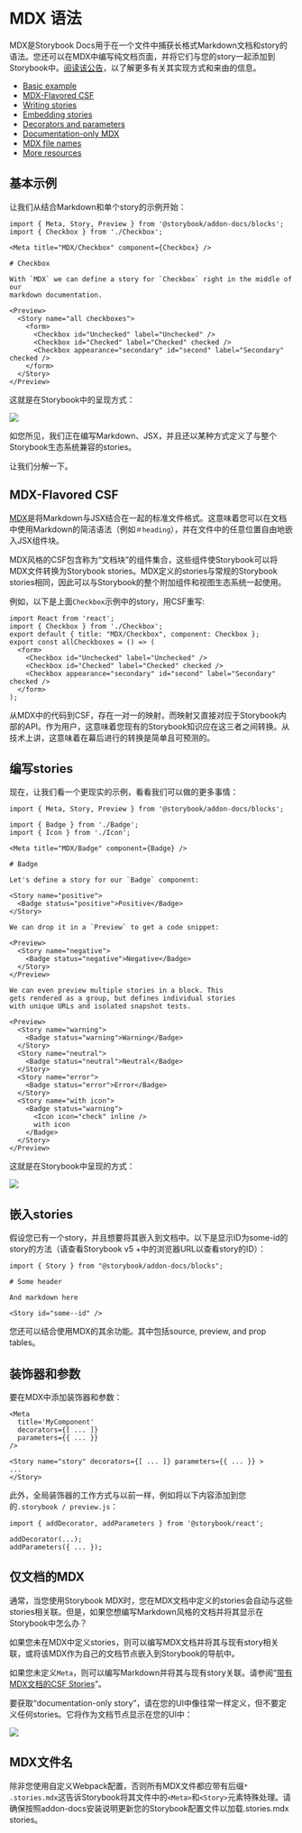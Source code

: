 # MDX 语法

MDX是Storybook Docs用于在一个文件中捕获长格式Markdown文档和story的语法。您还可以在MDX中编写纯文档页面，并将它们与您的story一起添加到Storybook中。[阅读该公告](https://medium.com/storybookjs/rich-docs-with-storybook-mdx-61bc145ae7bc)，以了解更多有关其实现方式和来由的信息。

* [Basic example](https://storybook.js.org/docs/formats/mdx-syntax/#basic-example)
* [MDX-Flavored CSF](https://storybook.js.org/docs/formats/mdx-syntax/#mdx-flavored-csf)
* [Writing stories](https://storybook.js.org/docs/formats/mdx-syntax/#writing-stories)
* [Embedding stories](https://storybook.js.org/docs/formats/mdx-syntax/#embedding-stories)
* [Decorators and parameters](https://storybook.js.org/docs/formats/mdx-syntax/#decorators-and-parameters)
* [Documentation-only MDX](https://storybook.js.org/docs/formats/mdx-syntax/#documentation-only-mdx)
* [MDX file names](https://storybook.js.org/docs/formats/mdx-syntax/#mdx-file-names)
* [More resources](https://storybook.js.org/docs/formats/mdx-syntax/#more-resources)

## 基本示例

让我们从结合Markdown和单个story的示例开始：

```text
import { Meta, Story, Preview } from '@storybook/addon-docs/blocks';
import { Checkbox } from './Checkbox';

<Meta title="MDX/Checkbox" component={Checkbox} />

# Checkbox

With `MDX` we can define a story for `Checkbox` right in the middle of our
markdown documentation.

<Preview>
  <Story name="all checkboxes">
    <form>
      <Checkbox id="Unchecked" label="Unchecked" />
      <Checkbox id="Checked" label="Checked" checked />
      <Checkbox appearance="secondary" id="second" label="Secondary" checked />
    </form>
  </Story>
</Preview>
```

这就是在Storybook中的呈现方式：

![](../.gitbook/assets/mdx-simple.png)

如您所见，我们正在编写Markdown、JSX，并且还以某种方式定义了与整个Storybook生态系统兼容的stories。

让我们分解一下。

## MDX-Flavored CSF

[MDX](https://mdxjs.com/)是将Markdown与JSX结合在一起的标准文件格式。这意味着您可以在文档中使用Markdown的简洁语法（例如`＃heading`），并在文件中的任意位置自由地嵌入JSX组件块。

MDX风格的CSF包含称为“文档块”的组件集合，这些组件使Storybook可以将MDX文件转换为Storybook stories。MDX定义的stories与常规的Storybook stories相同，因此可以与Storybook的整个附加组件和视图生态系统一起使用。

例如，以下是上面`Checkbox`示例中的story，用CSF重写:

```text
import React from 'react';
import { Checkbox } from './Checkbox';
export default { title: "MDX/Checkbox", component: Checkbox };
export const allCheckboxes = () => (
  <form>
    <Checkbox id="Unchecked" label="Unchecked" />
    <Checkbox id="Checked" label="Checked" checked />
    <Checkbox appearance="secondary" id="second" label="Secondary" checked />
  </form>
);
```

从MDX中的代码到CSF，存在一对一的映射，而映射又直接对应于Storybook内部的API。作为用户，这意味着您现有的Storybook知识应在这三者之间转换。从技术上讲，这意味着在幕后进行的转换是简单且可预测的。

## 编写stories

现在，让我们看一个更现实的示例，看看我们可以做的更多事情：

```text
import { Meta, Story, Preview } from '@storybook/addon-docs/blocks';

import { Badge } from './Badge';
import { Icon } from './Icon';

<Meta title="MDX/Badge" component={Badge} />

# Badge

Let's define a story for our `Badge` component:

<Story name="positive">
  <Badge status="positive">Positive</Badge>
</Story>

We can drop it in a `Preview` to get a code snippet:

<Preview>
  <Story name="negative">
    <Badge status="negative">Negative</Badge>
  </Story>
</Preview>

We can even preview multiple stories in a block. This
gets rendered as a group, but defines individual stories
with unique URLs and isolated snapshot tests.

<Preview>
  <Story name="warning">
    <Badge status="warning">Warning</Badge>
  </Story>
  <Story name="neutral">
    <Badge status="neutral">Neutral</Badge>
  </Story>
  <Story name="error">
    <Badge status="error">Error</Badge>
  </Story>
  <Story name="with icon">
    <Badge status="warning">
      <Icon icon="check" inline />
      with icon
    </Badge>
  </Story>
</Preview>
```

这就是在Storybook中呈现的方式：

![](../.gitbook/assets/mdx-page.png)

## 嵌入stories

假设您已有一个story，并且想要将其嵌入到文档中。以下是显示ID为some-id的story的方法（请查看Storybook v5 +中的浏览器URL以查看story的ID）：

```text
import { Story } from "@storybook/addon-docs/blocks";

# Some header

And markdown here

<Story id="some--id" />
```

您还可以结合使用MDX的其余功能。其中包括source, preview, and prop tables。

## 装饰器和参数

要在MDX中添加装饰器和参数：

```text
<Meta
  title='MyComponent'
  decorators={[ ... ]}
  parameters={{ ... }}
/>

<Story name="story" decorators={[ ... ]} parameters={{ ... }} >
...
</Story>
```

此外，全局装饰器的工作方式与以前一样，例如将以下内容添加到您的`.storybook / preview.js`：

```text
import { addDecorator, addParameters } from '@storybook/react';

addDecorator(...);
addParameters({ ... });
```

## 仅文档的MDX

通常，当您使用Storybook MDX时，您在MDX文档中定义的stories会自动与这些stories相关联。但是，如果您想编写Markdown风格的文档并将其显示在Storybook中怎么办？

如果您未在MDX中定义stories，则可以编写MDX文档并将其与现有story相关联，或将该MDX作为自己的文档节点嵌入到Storybook的导航中。

如果您未定义`Meta`，则可以编写Markdown并将其与现有story关联。请参阅“[带有MDX文档的CSF Stories](https://github.com/storybookjs/storybook/blob/master/addons/docs/docs/recipes.md#csf-stories-with-mdx-docs)”。

要获取“documentation-only story”，请在您的UI中像往常一样定义，但不要定义任何stories。它将作为文档节点显示在您的UI中：

![](../.gitbook/assets/mdx-documentation-only.png)

## MDX文件名

除非您使用自定义Webpack配置，否则所有MDX文件都应带有后缀`* .stories.mdx`这告诉Storybook将其文件中的`<Meta>`和`<Story>`元素特殊处理。请确保按照addon-docs安装说明更新您的Storybook配置文件以加载.stories.mdx stories。

